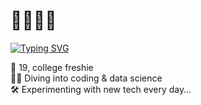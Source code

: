 # 💜💙🌊🐳


[![Typing SVG](https://readme-typing-svg.demolab.com?font=Fira+Code&pause=1000&width=435&lines=whales+wander%2C+life+wonders)](https://git.io/typing-svg)

🌱 19, college freshie <br>
👨‍💻 Diving into coding & data science <br>
🛠️ Experimenting with new tech every day…
